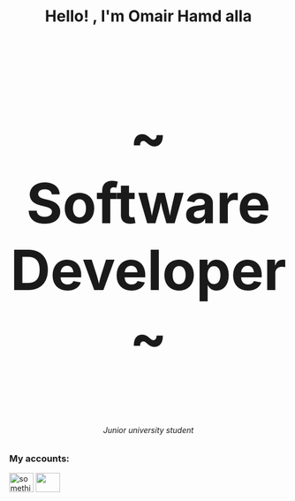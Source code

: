 <h1 align="middle">Hello! , I'm Omair Hamd alla</h1>
<h3 align="middle" style="font-size: 100px">~ Software Developer ~</h3>
<h6 align="middle">Junior university student</h6>

<h3 align="left">My accounts: </h3>

<div>
<a href="https://www.linkedin.com/in/omair-hamd-alla-844a74246" target="blank"> <img align="center" src="https://raw.githubusercontent.com/rahuldkjain/github-profile-readme-generator/master/src/images/icons/Social/linked-in-alt.svg" alt=" something" height="35" width="44" /></a>
<a href="https://www.instagram.com/omair.ha/" target="blank"> <img align="center" src="https://raw.githubusercontent.com/rahuldkjain/github-profile-readme-generator/master/src/images/icons/Social/instagram.svg" height="35" width="44"/> </a>
</div>
